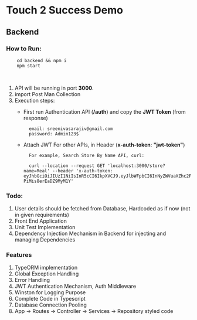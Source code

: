 # Touch 2 Success Demo
## Backend
### How to Run:

        cd backend && npm i
        npm start

<br>

1. API will be running in port __3000__.
2. import Post Man Collection
3. Execution steps:
    * First run Authentication API (__/auth__) and copy the __JWT Token__ (from response)
    
            email: sreenivasarajiv@gmail.com
            password: Admin123$

    * Attach JWT For other APIs, in Header (__x-auth-token__: __"jwt-token"__)

            For example, Search Store By Name API, curl:

            curl --location --request GET 'localhost:3000/store?name=Real' --header 'x-auth-token: eyJhbGciOiJIUzI1NiIsInR5cCI6IkpXVCJ9.eyJlbWFpbCI6InNyZWVuaXZhc2FyYWppdkBnbWFpbC5jb20iLCJuYW1lIjoiU3JlZW5pdmFzYSBSYWppdiBSIiwiaWF0IjoxNjAxODA2NjU2fQ.OWeZDb0Xp226Fj9vCuGif1HF-PiMis8erEaDZ9MyM1Y'

### Todo:
1. User details should be fetched from Database, Hardcoded as if now (not in given requirements)
2. Front End Application
3. Unit Test Implementation
4. Dependency Injection Mechanism in Backend for injecting and managing Dependencies

### Features
1. TypeORM implementation
2. Global Exception Handling
3. Error Handling
4. JWT Authentication Mechanism, Auth Middleware
5. Winston for Logging Purpose
6. Complete Code in Typescript 
7. Database Connection Pooling
8. App -> Routes -> Controller -> Services -> Repository styled code
